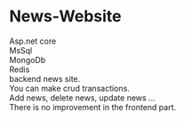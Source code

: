 # News-Website
Asp.net core
<br>
MsSql
<br>
MongoDb
<br>
Redis
<br>
backend news site.
<br>
You can make crud transactions.
<br>
Add news, delete news, update news ...
<br>
There is no improvement in the frontend part.
